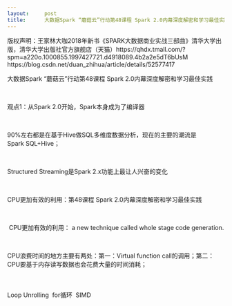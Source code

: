 ```yaml
---
layout:     post
title:      大数据Spark “蘑菇云”行动第48课程 Spark 2.0内幕深度解密和学习最佳实践
---
```

<div id="article_content" class="article_content clearfix csdn-tracking-statistics" data-pid="blog" data-mod="popu_307" data-dsm="post">
								<div class="article-copyright">
					版权声明：王家林大咖2018年新书《SPARK大数据商业实战三部曲》清华大学出版，清华大学出版社官方旗舰店（天猫）https://qhdx.tmall.com/?spm=a220o.1000855.1997427721.d4918089.4b2a2e5dT6bUsM					https://blog.csdn.net/duan_zhihua/article/details/52577417				</div>
								            <link rel="stylesheet" href="https://csdnimg.cn/release/phoenix/template/css/ck_htmledit_views-f76675cdea.css">
						<div class="htmledit_views" id="content_views">
                
<p>大数据Spark “蘑菇云”行动第48课程 Spark 2.0内幕深度解密和学习最佳实践</p>
<p> </p>
<p>观点1：从Spark 2.0开始，Spark本身成为了编译器</p>
<p> </p>
<div>90%左右都是在基于Hive做SQL多维度数据分析，现在的主要的潮流是Spark SQL+Hive；</div>
<p> </p>
<div>Structured Streaming是Spark 2.x功能上最让人兴奋的变化</div>
<p> </p>
<p>CPU更加有效的利用：第48课程 Spark 2.0内幕深度解密和学习最佳实践</p>
<p> </p>
<p> CPU更加有效的利用： a new technique called whole stage code generation.</p>
<p> </p>
<div>CPU浪费时间的地方主要有两处：第一：Virtual function call的调用；第二：CPU要基于内存读写数据也会花费大量的时间消耗；</div>
<div> </div>
<div> </div>
<div><br>
Loop Unrolling  for循环  SIMD</div>
<p> </p>
            </div>
                </div>